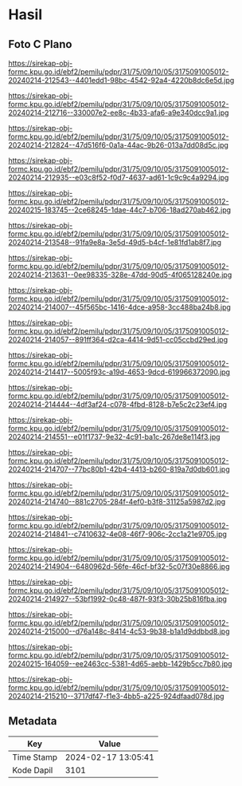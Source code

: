 # Hasil

## Foto C Plano

https://sirekap-obj-formc.kpu.go.id/ebf2/pemilu/pdpr/31/75/09/10/05/3175091005012-20240214-212543--4401edd1-98bc-4542-92a4-4220b8dc6e5d.jpg

https://sirekap-obj-formc.kpu.go.id/ebf2/pemilu/pdpr/31/75/09/10/05/3175091005012-20240214-212716--330007e2-ee8c-4b33-afa6-a9e340dcc9a1.jpg

https://sirekap-obj-formc.kpu.go.id/ebf2/pemilu/pdpr/31/75/09/10/05/3175091005012-20240214-212824--47d516f6-0a1a-44ac-9b26-013a7dd08d5c.jpg

https://sirekap-obj-formc.kpu.go.id/ebf2/pemilu/pdpr/31/75/09/10/05/3175091005012-20240214-212935--e03c8f52-f0d7-4637-ad61-1c9c9c4a9294.jpg

https://sirekap-obj-formc.kpu.go.id/ebf2/pemilu/pdpr/31/75/09/10/05/3175091005012-20240215-183745--2ce68245-1dae-44c7-b706-18ad270ab462.jpg

https://sirekap-obj-formc.kpu.go.id/ebf2/pemilu/pdpr/31/75/09/10/05/3175091005012-20240214-213548--91fa9e8a-3e5d-49d5-b4cf-1e81fd1ab8f7.jpg

https://sirekap-obj-formc.kpu.go.id/ebf2/pemilu/pdpr/31/75/09/10/05/3175091005012-20240214-213631--0ee98335-328e-47dd-90d5-4f065128240e.jpg

https://sirekap-obj-formc.kpu.go.id/ebf2/pemilu/pdpr/31/75/09/10/05/3175091005012-20240214-214007--45f565bc-1416-4dce-a958-3cc488ba24b8.jpg

https://sirekap-obj-formc.kpu.go.id/ebf2/pemilu/pdpr/31/75/09/10/05/3175091005012-20240214-214057--891ff364-d2ca-4414-9d51-cc05ccbd29ed.jpg

https://sirekap-obj-formc.kpu.go.id/ebf2/pemilu/pdpr/31/75/09/10/05/3175091005012-20240214-214417--5005f93c-a19d-4653-9dcd-619966372090.jpg

https://sirekap-obj-formc.kpu.go.id/ebf2/pemilu/pdpr/31/75/09/10/05/3175091005012-20240214-214444--4df3af24-c078-4fbd-8128-b7e5c2c23ef4.jpg

https://sirekap-obj-formc.kpu.go.id/ebf2/pemilu/pdpr/31/75/09/10/05/3175091005012-20240214-214551--e01f1737-9e32-4c91-ba1c-267de8e114f3.jpg

https://sirekap-obj-formc.kpu.go.id/ebf2/pemilu/pdpr/31/75/09/10/05/3175091005012-20240214-214707--77bc80b1-42b4-4413-b260-819a7d0db601.jpg

https://sirekap-obj-formc.kpu.go.id/ebf2/pemilu/pdpr/31/75/09/10/05/3175091005012-20240214-214740--881c2705-284f-4ef0-b3f8-31125a5987d2.jpg

https://sirekap-obj-formc.kpu.go.id/ebf2/pemilu/pdpr/31/75/09/10/05/3175091005012-20240214-214841--c7410632-4e08-46f7-906c-2cc1a21e9705.jpg

https://sirekap-obj-formc.kpu.go.id/ebf2/pemilu/pdpr/31/75/09/10/05/3175091005012-20240214-214904--6480962d-56fe-46cf-bf32-5c07f30e8866.jpg

https://sirekap-obj-formc.kpu.go.id/ebf2/pemilu/pdpr/31/75/09/10/05/3175091005012-20240214-214927--53bf1992-0c48-487f-93f3-30b25b816fba.jpg

https://sirekap-obj-formc.kpu.go.id/ebf2/pemilu/pdpr/31/75/09/10/05/3175091005012-20240214-215000--d76a148c-8414-4c53-9b38-b1a1d9ddbbd8.jpg

https://sirekap-obj-formc.kpu.go.id/ebf2/pemilu/pdpr/31/75/09/10/05/3175091005012-20240215-164059--ee2463cc-5381-4d65-aebb-1429b5cc7b80.jpg

https://sirekap-obj-formc.kpu.go.id/ebf2/pemilu/pdpr/31/75/09/10/05/3175091005012-20240214-215210--3717df47-f1e3-4bb5-a225-924dfaad078d.jpg


## Metadata

| Key        | Value               |
| ---------- | ------------------- |
| Time Stamp | 2024-02-17 13:05:41 |
| Kode Dapil | 3101                |



